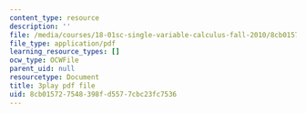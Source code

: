 ```yaml
---
content_type: resource
description: ''
file: /media/courses/18-01sc-single-variable-calculus-fall-2010/8cb015727548398fd5577cbc23fc7536_4Q37iOyBq44.pdf
file_type: application/pdf
learning_resource_types: []
ocw_type: OCWFile
parent_uid: null
resourcetype: Document
title: 3play pdf file
uid: 8cb01572-7548-398f-d557-7cbc23fc7536
---
```

